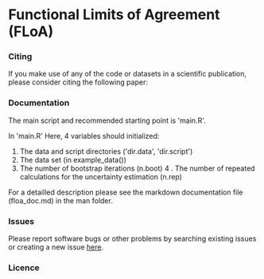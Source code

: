 # Functional Limits of Agreement (FLoA)

### Citing
If you make use of any of the code or datasets in a scientific publication, please consider citing the following paper:

### Documentation
The main script and recommended starting point is 'main.R'.

In 'main.R' Here, 4 variables should initialized:
  1. The data and script directories ('dir.data', 'dir.script')
  2. The data set (in example_data())
  3. The number of bootstrap iterations (n.boot)
  4 . The number of repeated calculations for the uncertainty estimation (n.rep)

For a detailled description please see the markdown documentation file (floa_doc.md) in the man folder.

### Issues
Please report software bugs or other problems by searching existing issues or creating a new issue [here](https://github.com/koda86/floa/issues).

### Licence
